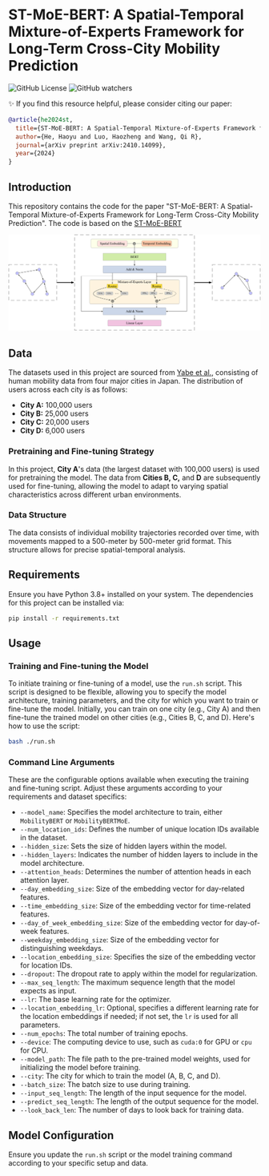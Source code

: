 # ST-MoE-BERT: A Spatial-Temporal Mixture-of-Experts Framework for Long-Term Cross-City Mobility Prediction

![GitHub License](https://img.shields.io/github/license/he-h/HuMob)
![GitHub watchers](https://img.shields.io/github/watchers/he-h/HuMob)


✨ If you find this resource helpful, please consider citing our paper:

```bibtex
@article{he2024st,
  title={ST-MoE-BERT: A Spatial-Temporal Mixture-of-Experts Framework for Long-Term Cross-City Mobility Prediction},
  author={He, Haoyu and Luo, Haozheng and Wang, Qi R},
  journal={arXiv preprint arXiv:2410.14099},
  year={2024}
}
```

## Introduction

This repository contains the code for the paper "ST-MoE-BERT: A Spatial-Temporal Mixture-of-Experts Framework for Long-Term Cross-City Mobility Prediction". The code is based on the [ST-MoE-BERT]()

![Alt text](figures/pipeline.jpg "Pipeline")

## Data

The datasets used in this project are sourced from [Yabe et al.](https://www.nature.com/articles/s41597-024-03237-9), consisting of human mobility data from four major cities in Japan. The distribution of users across each city is as follows:

- **City A:** 100,000 users
- **City B:** 25,000 users
- **City C:** 20,000 users
- **City D:** 6,000 users

### Pretraining and Fine-tuning Strategy

In this project, **City A**'s data (the largest dataset with 100,000 users) is used for pretraining the model. The data from **Cities B, C,** and **D** are subsequently used for fine-tuning, allowing the model to adapt to varying spatial characteristics across different urban environments.

### Data Structure

The data consists of individual mobility trajectories recorded over time, with movements mapped to a 500-meter by 500-meter grid format. This structure allows for precise spatial-temporal analysis.

## Requirements

Ensure you have Python 3.8+ installed on your system. The dependencies for this project can be installed via:

```bash
pip install -r requirements.txt
```

## Usage

### Training and Fine-tuning the Model

To initiate training or fine-tuning of a model, use the `run.sh` script. This script is designed to be flexible, allowing you to specify the model architecture, training parameters, and the city for which you want to train or fine-tune the model. Initially, you can train on one city (e.g., City A) and then fine-tune the trained model on other cities (e.g., Cities B, C, and D). Here's how to use the script:

```bash
bash ./run.sh
```

### Command Line Arguments

These are the configurable options available when executing the training and fine-tuning script. Adjust these arguments according to your requirements and dataset specifics:

- `--model_name`: Specifies the model architecture to train, either `MobilityBERT` or `MobilityBERTMoE`.
- `--num_location_ids`: Defines the number of unique location IDs available in the dataset.
- `--hidden_size`: Sets the size of hidden layers within the model.
- `--hidden_layers`: Indicates the number of hidden layers to include in the model architecture.
- `--attention_heads`: Determines the number of attention heads in each attention layer.
- `--day_embedding_size`: Size of the embedding vector for day-related features.
- `--time_embedding_size`: Size of the embedding vector for time-related features.
- `--day_of_week_embedding_size`: Size of the embedding vector for day-of-week features.
- `--weekday_embedding_size`: Size of the embedding vector for distinguishing weekdays.
- `--location_embedding_size`: Specifies the size of the embedding vector for location IDs.
- `--dropout`: The dropout rate to apply within the model for regularization.
- `--max_seq_length`: The maximum sequence length that the model expects as input.
- `--lr`: The base learning rate for the optimizer.
- `--location_embedding_lr`: Optional, specifies a different learning rate for the location embeddings if needed; if not set, the `lr` is used for all parameters.
- `--num_epochs`: The total number of training epochs.
- `--device`: The computing device to use, such as `cuda:0` for GPU or `cpu` for CPU.
- `--model_path`: The file path to the pre-trained model weights, used for initializing the model before training.
- `--city`: The city for which to train the model (A, B, C, and D).
- `--batch_size`: The batch size to use during training.
- `--input_seq_length`: The length of the input sequence for the model.
- `--predict_seq_length`: The length of the output sequence for the model.
- `--look_back_len`: The number of days to look back for training data.

## Model Configuration

Ensure you update the `run.sh` script or the model training command according to your specific setup and data.
